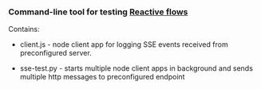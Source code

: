 ### Command-line tool for testing [Reactive flows](https://github.com/hseeberger/reactive-flows)

Contains:


- client.js - node client app for logging SSE events received from preconfigured server.

- sse-test.py - starts multiple node client apps in background and sends multiple http messages to preconfigured endpoint

